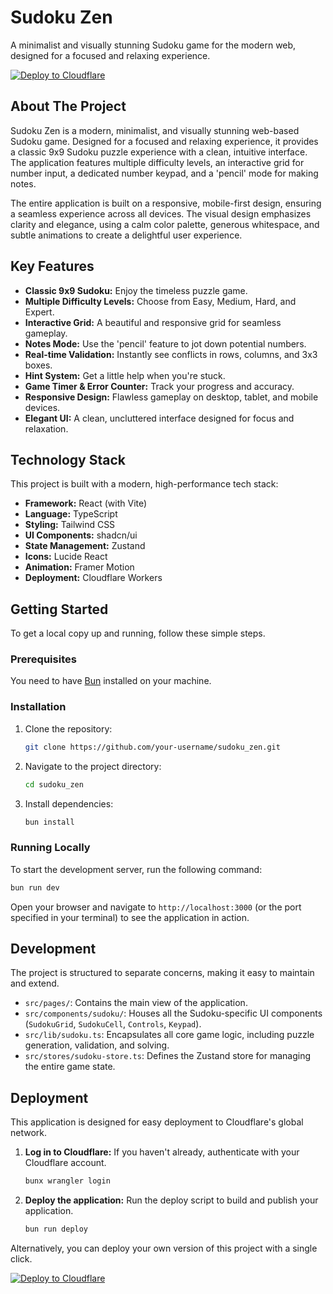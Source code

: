 # Sudoku Zen

A minimalist and visually stunning Sudoku game for the modern web, designed for a focused and relaxing experience.

[![Deploy to Cloudflare](https://deploy.workers.cloudflare.com/button)](https://deploy.workers.cloudflare.com/?url=https://github.com/archiephan78/generated-app-20250929-172315)

## About The Project

Sudoku Zen is a modern, minimalist, and visually stunning web-based Sudoku game. Designed for a focused and relaxing experience, it provides a classic 9x9 Sudoku puzzle experience with a clean, intuitive interface. The application features multiple difficulty levels, an interactive grid for number input, a dedicated number keypad, and a 'pencil' mode for making notes.

The entire application is built on a responsive, mobile-first design, ensuring a seamless experience across all devices. The visual design emphasizes clarity and elegance, using a calm color palette, generous whitespace, and subtle animations to create a delightful user experience.

## Key Features

-   **Classic 9x9 Sudoku:** Enjoy the timeless puzzle game.
-   **Multiple Difficulty Levels:** Choose from Easy, Medium, Hard, and Expert.
-   **Interactive Grid:** A beautiful and responsive grid for seamless gameplay.
-   **Notes Mode:** Use the 'pencil' feature to jot down potential numbers.
-   **Real-time Validation:** Instantly see conflicts in rows, columns, and 3x3 boxes.
-   **Hint System:** Get a little help when you're stuck.
-   **Game Timer & Error Counter:** Track your progress and accuracy.
-   **Responsive Design:** Flawless gameplay on desktop, tablet, and mobile devices.
-   **Elegant UI:** A clean, uncluttered interface designed for focus and relaxation.

## Technology Stack

This project is built with a modern, high-performance tech stack:

-   **Framework:** React (with Vite)
-   **Language:** TypeScript
-   **Styling:** Tailwind CSS
-   **UI Components:** shadcn/ui
-   **State Management:** Zustand
-   **Icons:** Lucide React
-   **Animation:** Framer Motion
-   **Deployment:** Cloudflare Workers

## Getting Started

To get a local copy up and running, follow these simple steps.

### Prerequisites

You need to have [Bun](https://bun.sh/) installed on your machine.

### Installation

1.  Clone the repository:
    ```sh
    git clone https://github.com/your-username/sudoku_zen.git
    ```
2.  Navigate to the project directory:
    ```sh
    cd sudoku_zen
    ```
3.  Install dependencies:
    ```sh
    bun install
    ```

### Running Locally

To start the development server, run the following command:

```sh
bun run dev
```

Open your browser and navigate to `http://localhost:3000` (or the port specified in your terminal) to see the application in action.

## Development

The project is structured to separate concerns, making it easy to maintain and extend.

-   `src/pages/`: Contains the main view of the application.
-   `src/components/sudoku/`: Houses all the Sudoku-specific UI components (`SudokuGrid`, `SudokuCell`, `Controls`, `Keypad`).
-   `src/lib/sudoku.ts`: Encapsulates all core game logic, including puzzle generation, validation, and solving.
-   `src/stores/sudoku-store.ts`: Defines the Zustand store for managing the entire game state.

## Deployment

This application is designed for easy deployment to Cloudflare's global network.

1.  **Log in to Cloudflare:**
    If you haven't already, authenticate with your Cloudflare account.
    ```sh
    bunx wrangler login
    ```
2.  **Deploy the application:**
    Run the deploy script to build and publish your application.
    ```sh
    bun run deploy
    ```

Alternatively, you can deploy your own version of this project with a single click.

[![Deploy to Cloudflare](https://deploy.workers.cloudflare.com/button)](https://deploy.workers.cloudflare.com/?url=https://github.com/archiephan78/generated-app-20250929-172315)